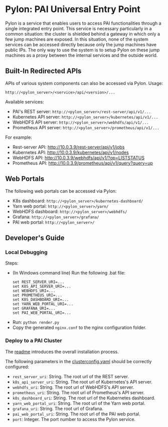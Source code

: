 # Pylon: PAI Universal Entry Point

Pylon is a service that enables users to access PAI functionalities through a single integrated entry point. This service is necessary particularly in a common situation: the cluster is shielded behind a gateway in which only a few jump machines are exposed. In this situation, none of the system services can be accessed directly because only the jump machines have public IPs. The only way to use the system is to setup Pylon on these jump machines as a proxy between the internal services and the outside world.

## Built-In Redirected APIs

APIs of various system components can also be accessed via Pylon. Usage:

```
http://<pylon_server>/<service>/api/<version>/...
```

Available services:

- PAI's REST server: `http://<pylon_server>/rest-server/api/v1/...`
- Kubernetes API server: `http://<pylon_server>/kubernetes/api/v1/...`
- WebHDFS API server: `http://<pylon_server>/webhdfs/api/v1/...`
- Prometheus API server: `http://<pylon_server>/prometheus/api/v1/...`

For example:

- Rest-server API: http://10.0.3.9/rest-server/api/v1/jobs
- Kubernetes API: http://10.0.3.9/kubernetes/api/v1/nodes
- WebHDFS API: http://10.0.3.9/webhdfs/api/v1/?op=LISTSTATUS
- Prometheus API: http://10.0.3.9/prometheus/api/v1/query?query=up

## Web Portals

The following web portals can be accessed via Pylon:

- K8s dashboard: `http://<pylon_server>/kubernetes-dashboard/`
- Yarn web portal: `http://<pylon_server>/yarn/`
- WebHDFS dashboard: `http://<pylon_server>/webhdfs/`
- Grafana: `http://<pylon_server>/grafana/`
- PAI web portal: `http://<pylon_server>/`

## Developer's Guide

### Local Debugging

Steps:
- (In Windows command line) Run the following .bat file:
  ```
  set REST_SERVER_URI=...
  set K8S_API_SERVER_URI=...
  set WEBHDFS_URI=...
  set PROMETHEUS_URI=...
  set K8S_DASHBOARD_URI=...
  set YARN_WEB_PORTAL_URI=...
  set GRAFANA_URI=...
  set PAI_WEB_PORTAL_URI=...
  ```
- Run: `python render.py`
- Copy the generated `nginx.conf` to the nginx configuration folder.

### Deploy to a PAI Cluster

The [readme](../pai-management/README.md) introduces the overall installation process. 

The following parameters in the [clusterconfig.yaml](../cluster-configuration/cluster-configuration.yaml) should be correctly configured:

- `rest_server_uri`: String. The root url of the REST server.
- `k8s_api_server_uri`: String. The root url of Kubernetes's API server.
- `webhdfs_uri`: String. The root url of WebHDFS's API server.
- `prometheus_uri`: String. The root url of Prometheus's API server.
- `k8s_dashboard_uri`: String. The root url of the Kubernetes dashboard.
- `yarn_web_portal_uri`: String. The root url of the Yarn web portal.
- `grafana_uri`: String. The root url of Grafana.
- `pai_web_portal_uri`: String. The root url of the PAI web portal.
- `port`: Integer. The port number to access the Pylon service. 
